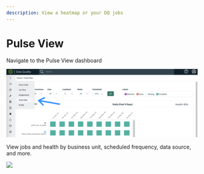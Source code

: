 ```yaml
---
description: View a heatmap or your DQ jobs
---
```


# Pulse View

Navigate to the Pulse View dashboard

![](<../.gitbook/assets/image (85).png>)

View jobs and health by business unit, scheduled frequency, data source, and more.

![](../.gitbook/assets/pulse\_view.gif)
